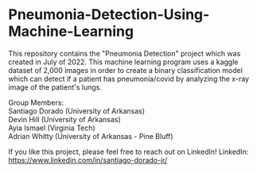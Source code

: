 # Pneumonia-Detection-Using-Machine-Learning
This repository contains the "Pneumonia Detection" project which was created in July of 2022. 
This machine learning program uses a kaggle dataset of 2,000 images in order to create a binary classification model 
which can detect if a patient has pneumonia/covid by analyzing the x-ray image of the patient's lungs.

Group Members:</br>
Santiago Dorado (University of Arkansas)</br>
Devin Hill (University of Arkansas)</br>
Ayia Ismael (Virginia Tech)</br>
Adrian Whitty (University of Arkansas - Pine Bluff)</br>

If you like this project, please feel free to reach out on LinkedIn!
LinkedIn: https://www.linkedin.com/in/santiago-dorado-jr/
